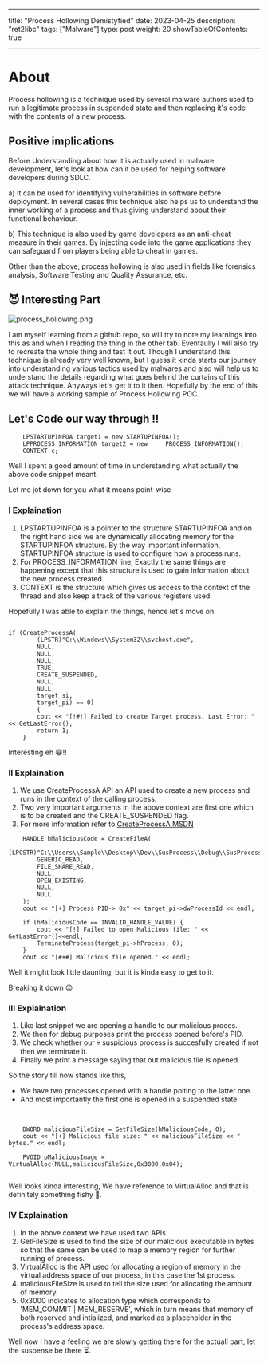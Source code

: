 
---
title: "Process Hollowing Demistyfied"
date: 2023-04-25
description: "ret2libc"
tags: ["Malware"]
type: post
weight: 20
showTableOfContents: true

---
# About
Process hollowing is a technique used by several malware authors used to run a legitimate process in suspended state and then replacing it's code with the contents of a new process.

## Positive implications
Before Understanding about how it is actually used in malware development, let's look at how can it be used for helping software developers during SDLC.

a) It can be used for identifying vulnerabilities in software before deployment. In several cases this technique also helps us to understand the inner working of a process and thus giving understand about their functional behaviour.

b) This technique is also used by game developers as an anti-cheat measure in their games. By injecting code into the game applications they can safeguard from players being able to cheat in games.

Other than the above, process hollowing is also used in fields like forensics analysis, Software Testing and Quality Assurance, etc.

## 😈 Interesting Part
![process_hollowing.png](https://hackmd.io/_uploads/BJZefLtX6.png)

I am myself learning from a github repo, so will try to note my learnings into this as and when I reading the thing in the other tab. Eventaully I will also try to recreate the whole thing and test it out. Though I understand this technique is already very well known, but I guess it kinda starts our journey into understanding various tactics used by malwares and also will help us to understand the details regarding what goes behind the curtains of this attack technique. Anyways let's get it to it then. Hopefully by the end of this we will have a working sample of Process Hollowing POC.



## Let's Code our way through !!

```
	LPSTARTUPINFOA target1 = new STARTUPINFOA();
	LPPROCESS_INFORMATION target2 = new     PROCESS_INFORMATION();
	CONTEXT c;
```
Well I spent a good amount of time in understanding what actually the above code snippet meant.

Let me jot down for you what it means point-wise

### I Explaination 
1. LPSTARTUPINFOA is a pointer to the structure STARTUPINFOA and on the right hand side we are dynamically allocating memory for the STARTUPINFOA structure. By the way important information, STARTUPINFOA structure is used to configure how a process runs.
2. For PROCESS_INFORMATION line, Exactly the same things are happening except that this structure is used to gain information about the new process created.
3. CONTEXT is the structure which gives us access to the context of the thread and also keep a track of the various registers used.

Hopefully I was able to explain the things, hence let's move on.

```

if (CreateProcessA(
		(LPSTR)"C:\\Windows\\System32\\svchost.exe",
		NULL,
		NULL,
		NULL,
		TRUE,
		CREATE_SUSPENDED,
		NULL,
		NULL,
		target_si,
		target_pi) == 0) 
        {
		cout << "[!#!] Failed to create Target process. Last Error: " << GetLastError();
		return 1;
	}

```
Interesting eh 😁!!

### II Explaination
1. We use CreateProcessA API an API used to create a new process and runs in the context of the calling process.
2. Two very important arguments in the above context are first one which is to be created and the CREATE_SUSPENDED flag.
3. For more information refer to [CreateProcessA MSDN](https://learn.microsoft.com/en-us/windows/win32/api/processthreadsapi/nf-processthreadsapi-createprocessa)

```
	HANDLE hMaliciousCode = CreateFileA(
		(LPCSTR)"C:\\Users\\Sample\\Desktop\\Dev\\SusProcess\\Debug\\SusProcess.exe",
		GENERIC_READ,
		FILE_SHARE_READ,
		NULL,
		OPEN_EXISTING,
		NULL,
		NULL
	);
	cout << "[+] Process PID-> 0x" << target_pi->dwProcessId << endl;

	if (hMaliciousCode == INVALID_HANDLE_VALUE) {
		cout << "[!] Failed to open Malicious file: " << GetLastError()<<endl;
		TerminateProcess(target_pi->hProcess, 0);
	}
	cout << "[#+#] Malicious file opened." << endl;
```

Well it might look little daunting, but it is kinda easy to get to it.

Breaking it down 😉

### III Explaination
1. Like last snippet we are opening a handle to our malicious proces.
2. We then for debug purposes print the process opened before's PID.
3. We check whether our 💀 suspicious process is succesfully created if not then we terminate it.
4. Finally we print a message saying that out malicious file is opened.
 
So the story till now stands like this,
- We have two processes opened with a handle poiting to the latter one.
- And most importantly the first one is opened in a suspended state

</br>

```
	DWORD maliciousFileSize = GetFileSize(hMaliciousCode, 0);
	cout << "[+] Malicious file size: " << maliciousFileSize << " bytes." << endl;

	PVOID pMaliciousImage = VirtualAlloc(NULL,maliciousFileSize,0x3000,0x04);
    
```

Well looks kinda interesting, We have reference to VirtualAlloc and that is definitely something fishy 🤔.

### IV Explaination
1. In the above context we have used two APIs.
2. GetFileSize is used to find the size of our malicious executable in bytes so that the same can be used to map a memory region for further running of process.
3. VirtualAlloc is the API used for allocating a region of memory in the virtual address space of our process, in this case the 1st process.
4. maliciousFileSize is used to tell the size used for allocating the amount of memory.
5. 0x3000 indicates to allocation type which corresponds to 'MEM_COMMIT | MEM_RESERVE', which in turn means that memory of both reserved and intialized, and marked as a placeholder in the process's address space.

Well now I have a feeling we are slowly getting there for the actuall part, let the suspense be there ⏳.





